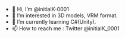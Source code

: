- 👋 Hi, I’m @initialK-0001
- 👀 I’m interested in 3D models, VRM format.
- 🌱 I’m currently learning C#(Unity).
- 📫 How to reach me : Twitter @initialK_0001 

<!---
initialK-0001/initialK-0001 is a ✨ special ✨ repository because its `README.md` (this file) appears on your GitHub profile.
You can click the Preview link to take a look at your changes.
--->
